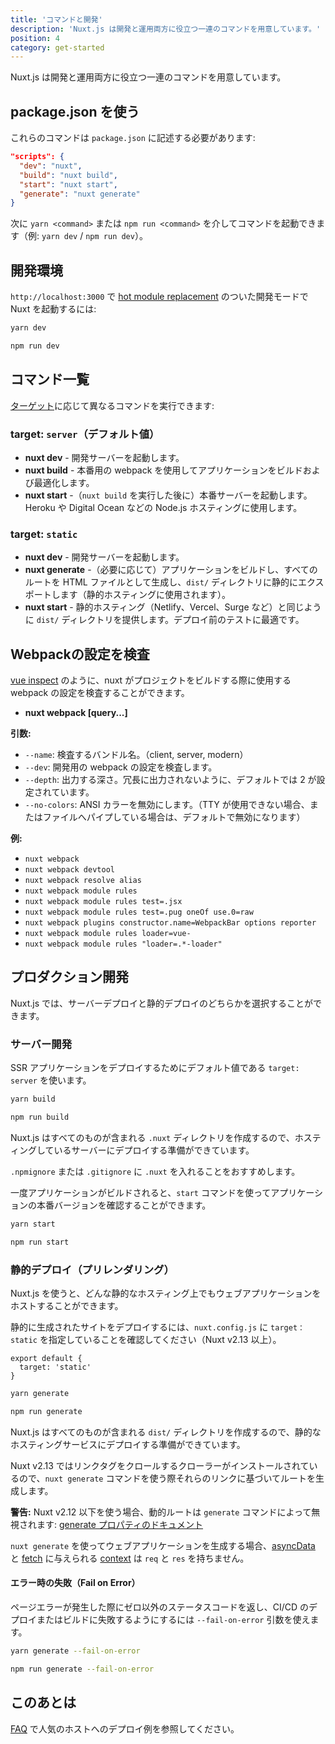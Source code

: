 ```yaml
---
title: 'コマンドと開発'
description: 'Nuxt.js は開発と運用両方に役立つ一連のコマンドを用意しています。'
position: 4
category: get-started
---
```


Nuxt.js は開発と運用両方に役立つ一連のコマンドを用意しています。

## package.json を使う

これらのコマンドは `package.json` に記述する必要があります:

```json
"scripts": {
  "dev": "nuxt",
  "build": "nuxt build",
  "start": "nuxt start",
  "generate": "nuxt generate"
}
```

次に `yarn <command>` または `npm run <command>` を介してコマンドを起動できます（例: `yarn dev` / `npm run dev`）。

## 開発環境

`http://localhost:3000` で [hot module replacement](https://webpack.js.org/concepts/hot-module-replacement/) のついた開発モードで Nuxt を起動するには:

<code-group>

  <code-block label="Yarn" active>

```bash
yarn dev
```

  </code-block>

  <code-block label="npm">

```bash
npm run dev
```

  </code-block>
</code-group>

## コマンド一覧

[ターゲット](/docs/2.x/features/deployment-targets)に応じて異なるコマンドを実行できます:

### target: `server`（デフォルト値）

- **nuxt dev** - 開発サーバーを起動します。
- **nuxt build** - 本番用の webpack を使用してアプリケーションをビルドおよび最適化します。
- **nuxt start** -（`nuxt build` を実行した後に）本番サーバーを起動します。Heroku や Digital Ocean などの Node.js ホスティングに使用します。

### target: `static`

- **nuxt dev** - 開発サーバーを起動します。
- **nuxt generate** -（必要に応じて）アプリケーションをビルドし、すべてのルートを HTML ファイルとして生成し、`dist/` ディレクトリに静的にエクスポートします（静的ホスティングに使用されます）。
- **nuxt start** - 静的ホスティング（Netlify、Vercel、Surge など）と同じように `dist/` ディレクトリを提供します。デプロイ前のテストに最適です。

## Webpackの設定を検査

[vue inspect](https://cli.vuejs.org/guide/webpack.html#inspecting-the-project-s-webpack-config) のように、nuxt がプロジェクトをビルドする際に使用する webpack の設定を検査することができます。

- **nuxt webpack [query...]**

**引数:**

- `--name`: 検査するバンドル名。（client, server, modern）
- `--dev`: 開発用の webpack の設定を検査します。
- `--depth`: 出力する深さ。冗長に出力されないように、デフォルトでは 2 が設定されています。
- `--no-colors`: ANSI カラーを無効にします。（TTY が使用できない場合、またはファイルへパイプしている場合は、デフォルトで無効になります）

**例:**

- `nuxt webpack`
- `nuxt webpack devtool`
- `nuxt webpack resolve alias`
- `nuxt webpack module rules`
- `nuxt webpack module rules test=.jsx`
- `nuxt webpack module rules test=.pug oneOf use.0=raw`
- `nuxt webpack plugins constructor.name=WebpackBar options reporter`
- `nuxt webpack module rules loader=vue-`
- `nuxt webpack module rules "loader=.*-loader"`

## プロダクション開発

Nuxt.js では、サーバーデプロイと静的デプロイのどちらかを選択することができます。

### サーバー開発

SSR アプリケーションをデプロイするためにデフォルト値である `target: server` を使います。

<code-group>
  <code-block label="Yarn" active>

```bash
yarn build
```

  </code-block>
  <code-block label="npm">

```bash
npm run build
```

  </code-block>
</code-group>

Nuxt.js はすべてのものが含まれる `.nuxt` ディレクトリを作成するので、ホスティングしているサーバーにデプロイする準備ができています。

<base-alert type="info">

`.npmignore` または `.gitignore` に `.nuxt` を入れることをおすすめします。

</base-alert>

一度アプリケーションがビルドされると、`start` コマンドを使ってアプリケーションの本番バージョンを確認することができます。

<code-group>
  <code-block label="Yarn" active>

```bash
yarn start
```

  </code-block>
  <code-block label="npm">

```bash
npm run start
```

  </code-block>
</code-group>

### 静的デプロイ（プリレンダリング）

Nuxt.js を使うと、どんな静的なホスティング上でもウェブアプリケーションをホストすることができます。

静的に生成されたサイトをデプロイするには、`nuxt.config.js` に `target：static` を指定していることを確認してください（Nuxt v2.13 以上）。

```js{}[nuxt.config.js]
export default {
  target: 'static'
}
```

<code-group>
  <code-block label="Yarn" active>

```bash
yarn generate
```

  </code-block>
  <code-block label="npm">

```bash
npm run generate
```

  </code-block>
</code-group>

Nuxt.js はすべてのものが含まれる `dist/` ディレクトリを作成するので、静的なホスティングサービスにデプロイする準備ができています。

Nuxt v2.13 ではリンクタグをクロールするクローラーがインストールされているので、`nuxt generate` コマンドを使う際それらのリンクに基づいてルートを生成します。

<base-alert>

**警告:** Nuxt v2.12 以下を使う場合、動的ルートは `generate` コマンドによって無視されます: [generate プロパティのドキュメント](/docs/2.x/configuration-glossary/configuration-generate)

</base-alert>

<base-alert type="info">

`nuxt generate` を使ってウェブアプリケーションを生成する場合、[asyncData](/docs/2.x/features/data-fetching#async-data) と [fetch](/docs/2.x/features/data-fetching#fetch-フック) に与えられる [context](/docs/2.x/internals-glossary/context) は `req` と `res` を持ちません。

</base-alert>

#### **エラー時の失敗（Fail on Error）**

ページエラーが発生した際にゼロ以外のステータスコードを返し、CI/CD のデプロイまたはビルドに失敗するようにするには `--fail-on-error` 引数を使えます。

<code-group>
  <code-block label="Yarn" active>

```bash
yarn generate --fail-on-error
```

  </code-block>
  <code-block label="npm">

```bash
npm run generate --fail-on-error
```

  </code-block>

</code-group>

## このあとは

<base-alert type="next">

[FAQ](/faq) で人気のホストへのデプロイ例を参照してください。

</base-alert>

</div>
